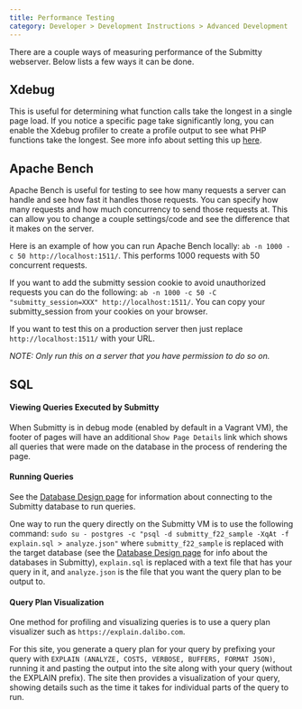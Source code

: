 ```yaml
---
title: Performance Testing
category: Developer > Development Instructions > Advanced Development
---
```



There are a couple ways of measuring performance of the Submitty webserver.
Below lists a few ways it can be done.

## Xdebug

This is useful for determining what function calls take the longest in a single
page load. If you notice a specific page take significantly long, you can enable
the Xdebug profiler to create a profile output to see what PHP functions take
the longest. See more info about setting this up
[here](/developer/getting_started/xdebug).

## Apache Bench

Apache Bench is useful for testing to see how many requests a server can handle
and see how fast it handles those requests. You can specify how many requests and
how much concurrency to send those requests at. This can allow you to change
a couple settings/code and see the difference that it makes on the server.

Here is an example of how you can run Apache Bench locally:
`ab -n 1000 -c 50 http://localhost:1511/`. This performs 1000 requests with 50
concurrent requests.

If you want to add the submitty session cookie to avoid unauthorized requests you
can do the following: `ab -n 1000 -c 50 -C "submitty_session=XXX" http://localhost:1511/`.
You can copy your submitty_session from your cookies on your browser.

If you want to test this on a production server then just replace `http://localhost:1511/`
with your URL.

_NOTE: Only run this on a server that you have permission to do so on._

## SQL

#### Viewing Queries Executed by Submitty

When Submitty is in debug mode (enabled by default in a Vagrant VM), the footer of pages will have an additional `Show Page Details` link which shows all queries that were made on the database in the process of rendering the page.
#### Running Queries

See the [Database Design page](/developer/software_and_system_design/database_design) for information about connecting to the Submitty database to run queries.

One way to run the query directly on the Submitty VM is to use the following command: `sudo su - postgres -c "psql -d submitty_f22_sample -XqAt -f explain.sql > analyze.json"` where `submitty_f22_sample` is replaced with the target database (see the [Database Design page](/developer/software_and_system_design/database_design) for info about the databases in Submitty), `explain.sql` is replaced with a text file that has your query in it, and `analyze.json` is the file that you want the query plan to be output to.

#### Query Plan Visualization

One method for profiling and visualizing queries is to use a query plan visualizer such as `https://explain.dalibo.com`. 

For this site, you generate a query plan for your query by prefixing your query with `EXPLAIN (ANALYZE, COSTS, VERBOSE, BUFFERS, FORMAT JSON)`, running it and pasting the output into the site along with your query (without the EXPLAIN prefix). The site then provides a visualization of your query, showing details such as the time it takes for individual parts of the query to run.

